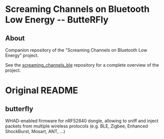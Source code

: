 # Screaming Channels on Bluetooth Low Energy -- ButteRFly

## About

Companion repository of the "Screaming Channels on Bluetooth Low Energy"
project.

See the [screaming_channels_ble](https://github.com/pierreay/screaming_channels_ble)
repository for a complete overview of the project.

# Original README

## butterfly

 WHAD-enabled firmware for nRF52840 dongle, allowing to sniff and inject packets from multiple wireless protocols (e.g. BLE, Zigbee, Enhanced ShockBurst, Mosart, ANT, ...) 
